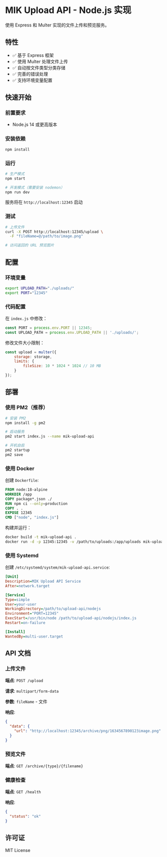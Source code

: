 # MIK Upload API - Node.js 实现

使用 Express 和 Multer 实现的文件上传和预览服务。

## 特性

- ✅ 基于 Express 框架
- ✅ 使用 Multer 处理文件上传
- ✅ 自动按文件类型分类存储
- ✅ 完善的错误处理
- ✅ 支持环境变量配置

## 快速开始

### 前置要求

- Node.js 14 或更高版本

### 安装依赖

```bash
npm install
```

### 运行

```bash
# 生产模式
npm start

# 开发模式（需要安装 nodemon）
npm run dev
```

服务将在 `http://localhost:12345` 启动

### 测试

```bash
# 上传文件
curl -X POST http://localhost:12345/upload \
  -F "fileName=@/path/to/image.png"

# 访问返回的 URL 预览图片
```

## 配置

### 环境变量

```bash
export UPLOAD_PATH="./uploads/"
export PORT="12345"
```

### 代码配置

在 `index.js` 中修改：

```javascript
const PORT = process.env.PORT || 12345;
const UPLOAD_PATH = process.env.UPLOAD_PATH || './uploads/';
```

修改文件大小限制：

```javascript
const upload = multer({
    storage: storage,
    limits: {
        fileSize: 10 * 1024 * 1024 // 10 MB
    }
});
```

## 部署

### 使用 PM2（推荐）

```bash
# 安装 PM2
npm install -g pm2

# 启动服务
pm2 start index.js --name mik-upload-api

# 开机自启
pm2 startup
pm2 save
```

### 使用 Docker

创建 `Dockerfile`:

```dockerfile
FROM node:18-alpine
WORKDIR /app
COPY package*.json ./
RUN npm ci --only=production
COPY . .
EXPOSE 12345
CMD ["node", "index.js"]
```

构建并运行：

```bash
docker build -t mik-upload-api .
docker run -d -p 12345:12345 -v /path/to/uploads:/app/uploads mik-upload-api
```

### 使用 Systemd

创建 `/etc/systemd/system/mik-upload-api.service`:

```ini
[Unit]
Description=MIK Upload API Service
After=network.target

[Service]
Type=simple
User=your-user
WorkingDirectory=/path/to/upload-api/nodejs
Environment="PORT=12345"
ExecStart=/usr/bin/node /path/to/upload-api/nodejs/index.js
Restart=on-failure

[Install]
WantedBy=multi-user.target
```

## API 文档

### 上传文件

**端点**: `POST /upload`

**请求**: `multipart/form-data`

**参数**: `fileName` - 文件

**响应**:

```json
{
  "data": {
    "url": "http://localhost:12345/archive/png/1634567890123image.png"
  }
}
```

### 预览文件

**端点**: `GET /archive/{type}/{filename}`

### 健康检查

**端点**: `GET /health`

**响应**:

```json
{
  "status": "ok"
}
```

## 许可证

MIT License

